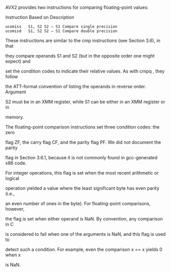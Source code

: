  AVX2 provides two instructions for comparing floating-point values: 

 Instruction Based on Description 

``` assembly
ucomiss   S1, S2 S2 − S1 Compare single precision
ucomisd   S1, S2 S2 − S1 Compare double precision 
```

 These instructions are similar to the cmp instructions (see Section 3.6), in that 

 they compare operands   S1   and   S2   (but in the opposite order one might expect) and 

 set the condition codes to indicate their relative values. As with   cmpq  , they follow 

 the ATT-format convention of listing the operands in reverse order. Argument 

 S2 must be in an XMM register, while S1 can be either in an XMM register or in 

 memory. 

 The floating-point comparison instructions set three condition codes: the zero 

 flag   ZF, the carry flag   CF, and the parity flag   PF. We did not document the parity 

 flag in Section 3.6.1, because it is not commonly found in gcc-generated x86 code. 

 For integer operations, this flag is set when the most recent arithmetic or logical 

 operation yielded a value where the least significant byte has even parity (i.e., 

 an even number of ones in the byte). For floating-point comparisons, however, 

 the flag is set when either operand is NaN. By convention, any comparison in C 

 is considered to fail when one of the arguments is NaN, and this flag is used to 

 detect such a condition. For example, even the comparison x == x yields 0 when x 

 is NaN. 
